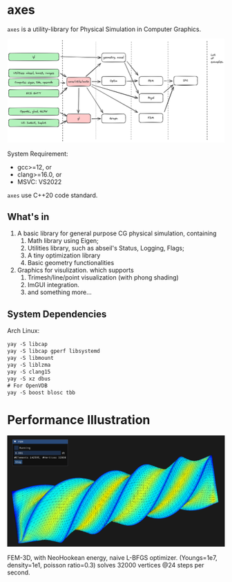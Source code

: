 # axes

`axes` is a utility-library for Physical Simulation in Computer Graphics.

![](./asset/gh-images/framework.png)

System Requirement:

- gcc>=12, or
- clang>=16.0, or
- MSVC: VS2022

`axes` use C++20 code standard.

## What's in

1. A basic library for general purpose CG physical simulation, containing
   1. Math library using Eigen;
   2. Utilities library, such as abseil's Status, Logging, Flags;
   3. A tiny optimization library
   4. Basic geometry functionalities
2. Graphics for visulization. which supports 
   1. Trimesh/line/point visualization (with phong shading)
   2. ImGUI integration.
   3. and something more...

## System Dependencies

Arch Linux:

```
yay -S libcap 
yay -S libcap gperf libsystemd
yay -S libmount
yay -S liblzma
yay -S clang15
yay -S xz dbus
# For OpenVDB
yay -S boost blosc tbb
```

# Performance Illustration

![fem3LBFGS](asset/gh-images/image.png)

FEM-3D, with NeoHookean energy, naive L-BFGS optimizer. (Youngs=1e7, density=1e1, poisson ratio=0.3) solves 32000 vertices @24 steps per second.